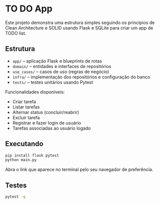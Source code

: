 # TO DO App

Este projeto demonstra uma estrutura simples seguindo os principios de Clean Architecture e SOLID usando Flask e SQLite para criar um app de TODO list.

## Estrutura
- `app/` – aplicação Flask e blueprints de rotas
- `domain/` – entidades e interfaces de repositórios
- `use_cases/` – casos de uso (regras de negócio)
- `infra/` – implementação dos repositórios e configuração do banco
- `tests/` – testes unitários usando Pytest

Funcionalidades disponíveis:
- Criar tarefa
- Listar tarefas
- Alternar status (concluir/reabrir)
- Excluir tarefa
- Registrar e fazer login de usuário
- Tarefas associadas ao usuário logado

## Executando

```bash
pip install flask pytest
python main.py
```

Abra o link que aparece no terminal pelo seu navegador de preferência.

## Testes

```bash
pytest -q
```
